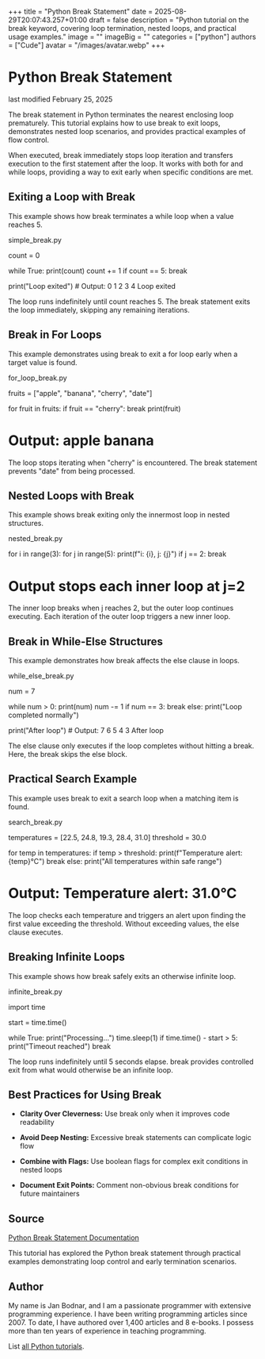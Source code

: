 +++
title = "Python Break Statement"
date = 2025-08-29T20:07:43.257+01:00
draft = false
description = "Python tutorial on the break keyword, covering loop termination, nested loops, and practical usage examples."
image = ""
imageBig = ""
categories = ["python"]
authors = ["Cude"]
avatar = "/images/avatar.webp"
+++

# Python Break Statement

last modified February 25, 2025

The break statement in Python terminates the nearest enclosing loop prematurely. This tutorial explains how to use break to exit loops, demonstrates nested loop scenarios, and provides practical examples of flow control.

When executed, break immediately stops loop iteration and transfers execution to the first statement after the loop. It works with both for and while loops, providing a way to exit early when specific conditions are met.

## Exiting a Loop with Break

This example shows how break terminates a while loop when a value reaches 5.

simple_break.py
  

count = 0

while True:
    print(count)
    count += 1
    if count == 5:
        break

print("Loop exited")  # Output: 0 1 2 3 4 Loop exited

The loop runs indefinitely until count reaches 5. The break statement exits the loop immediately, skipping any remaining iterations.

## Break in For Loops

This example demonstrates using break to exit a for loop early when a target value is found.

for_loop_break.py
  

fruits = ["apple", "banana", "cherry", "date"]

for fruit in fruits:
    if fruit == "cherry":
        break
    print(fruit)

# Output: apple banana

The loop stops iterating when "cherry" is encountered. The break statement prevents "date" from being processed.

## Nested Loops with Break

This example shows break exiting only the innermost loop in nested structures.

nested_break.py
  

for i in range(3):
    for j in range(5):
        print(f"i: {i}, j: {j}")
        if j == 2:
            break

# Output stops each inner loop at j=2

The inner loop breaks when j reaches 2, but the outer loop continues executing. Each iteration of the outer loop triggers a new inner loop.

## Break in While-Else Structures

This example demonstrates how break affects the else clause in loops.

while_else_break.py
  

num = 7

while num &gt; 0:
    print(num)
    num -= 1
    if num == 3:
        break
else:
    print("Loop completed normally")

print("After loop")  # Output: 7 6 5 4 3 After loop

The else clause only executes if the loop completes without hitting a break. Here, the break skips the else block.

## Practical Search Example

This example uses break to exit a search loop when a matching item is found.

search_break.py
  

temperatures = [22.5, 24.8, 19.3, 28.4, 31.0]
threshold = 30.0

for temp in temperatures:
    if temp &gt; threshold:
        print(f"Temperature alert: {temp}°C")
        break
else:
    print("All temperatures within safe range")

# Output: Temperature alert: 31.0°C

The loop checks each temperature and triggers an alert upon finding the first value exceeding the threshold. Without exceeding values, the else clause executes.

## Breaking Infinite Loops

This example shows how break safely exits an otherwise infinite loop.

infinite_break.py
  

import time

start = time.time()

while True:
    print("Processing...")
    time.sleep(1)
    if time.time() - start &gt; 5:
        print("Timeout reached")
        break

The loop runs indefinitely until 5 seconds elapse. break provides controlled exit from what would otherwise be an infinite loop.

## Best Practices for Using Break

- **Clarity Over Cleverness:** Use break only when it improves code readability

- **Avoid Deep Nesting:** Excessive break statements can complicate logic flow

- **Combine with Flags:** Use boolean flags for complex exit conditions in nested loops

- **Document Exit Points:** Comment non-obvious break conditions for future maintainers

## Source

[Python Break Statement Documentation](https://docs.python.org/3/tutorial/controlflow.html#break-and-continue-statements-and-else-clauses-on-loops)

This tutorial has explored the Python break statement through practical examples demonstrating loop control and early termination scenarios.

## Author

My name is Jan Bodnar, and I am a passionate programmer with extensive
programming experience. I have been writing programming articles since 2007.
To date, I have authored over 1,400 articles and 8 e-books. I possess more
than ten years of experience in teaching programming.

List [all Python tutorials](/python/).